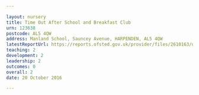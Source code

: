 ```yaml
---

layout: nursery
title: Time Out After School and Breakfast Club
urn: 123638
postcode: AL5 4QW
address: Manland School, Sauncey Avenue, HARPENDEN, AL5 4QW
latestReportUrl: https://reports.ofsted.gov.uk/provider/files/2610163/urn/123638.pdf
teaching: 2
development: 2
leadership: 2
outcomes: 0
overall: 2
date: 20 October 2016

---
```

